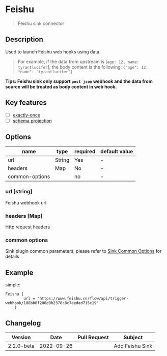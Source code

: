 # Feishu

> Feishu sink connector

## Description

Used to launch Feishu web hooks using data. 

> For example, if the data from upstream is [`age: 12, name: tyrantlucifer`], the body content is the following: `{"age": 12, "name": "tyrantlucifer"}`

**Tips: Feishu sink only support `post json` webhook and the data from source will be treated as body content in web hook.**

## Key features

- [ ] [exactly-once](../../concept/connector-v2-features.md)
- [ ] [schema projection](../../concept/connector-v2-features.md)

##  Options

| name           | type   | required | default value |
| -------------- |--------| -------- | ------------- |
| url            | String | Yes      | -             |
| headers        | Map    | No       | -             |
| common-options |        | no       | -             |

### url [string]

Feishu webhook url

### headers [Map]

Http request headers

### common options

Sink plugin common parameters, please refer to [Sink Common Options](common-options.md) for details

## Example

simple:

```hocon
Feishu {
        url = "https://www.feishu.cn/flow/api/trigger-webhook/108bb8f208d9b2378c8c7aedad715c19"
    }
```

## Changelog

| Version    | Date       | Pull Request                                                    | Subject         |
|------------|------------|-----------------------------------------------------------------|-----------------|
| 2.2.0-beta | 2022-09-26 |                                                                 | Add Feishu Sink |

